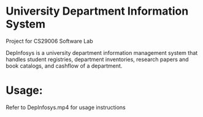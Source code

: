 # University Department Information System
Project for CS29006 Software Lab

DepInfosys is a university department information management system that handles student registries, department inventories, research papers and book catalogs, and cashflow of a department.

# Usage:
Refer to DepInfosys.mp4 for usage instructions

